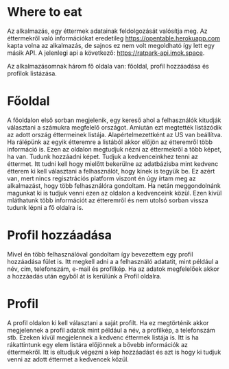 # Where to eat

Az alkalmazás, egy éttermek adatainak feldolgozását valósítja meg. Az éttermekről való információkat eredetileg https://opentable.herokuapp.com kapta volna az alkalmazás, de sajnos ez nem volt megoldható így lett egy másik API. A jelenlegi api a következő: https://ratpark-api.imok.space.

Az alkalmazásomnak három fő oldala van: főoldal, profil hozzáadása és profilok listázása.

# Főoldal

A főoldalon első sorban megjelenik, egy kereső ahol a felhasználók kitudják választani a számukra megfelelő országot. Amiután ezt megtették listázódik az adott ország éttermeinek listája. Alapértelmezettként az US van beállítva.
Ha rálépünk az egyik étteremre a listából akkor előjön az étteremről több információ is. Ezen az oldalon megtudjuk nézni az éttermekről a több képet, ha van. Tudunk hozzáadni képet. Tudjuk a kedvenceinkhez tenni az éttermet. Itt tudni kell hogy mielőtt bekerülne az adatbázisba mint kedvenc étterem ki kell választani a felhasználót, hogy kinek is tegyük be. Ez azért van, mert nincs regisztrációs platform viszont én úgy írtam meg az alkalmazást, hogy több felhasználóra gondoltam. Ha netán meggondolnánk magunkat ki is tudjuk venni ezen az oldalon a kedvenceink közül. Ezen kívül mláthatunk több információt az étteremről és nem utolsó sorban vissza tudunk lépni a fő oldalra is.
 
# Profil hozzáadása

Mivel én több felhasználóval gondoltam így bevezettem egy profil hozzáadása fület is. Itt megkell adni a a felhasználó adatatit, mint például a név, cím, telefonszám, e-mail és profilkép. Ha az adatok megfelelőek akkor a hozzáadás után egyből át is kerülünk a Profil oldalra.

# Profil

A profil oldalon ki kell választani a saját profilt. Ha ez megtörténik akkor megjelennek a profil adatok mint például a név, a profilkép, a telefonszám stb. Ezeken kívül megjelennek a kedvenc éttermek listája is. Itt is ha rákattintunk egy elem listára előjönnek a bővebb információk az éttermekről. Itt is eltudjuk végezni a kép hozzáadást és azt is hogy ki tudjuk venni az adott éttermet a kedvencek közül.


